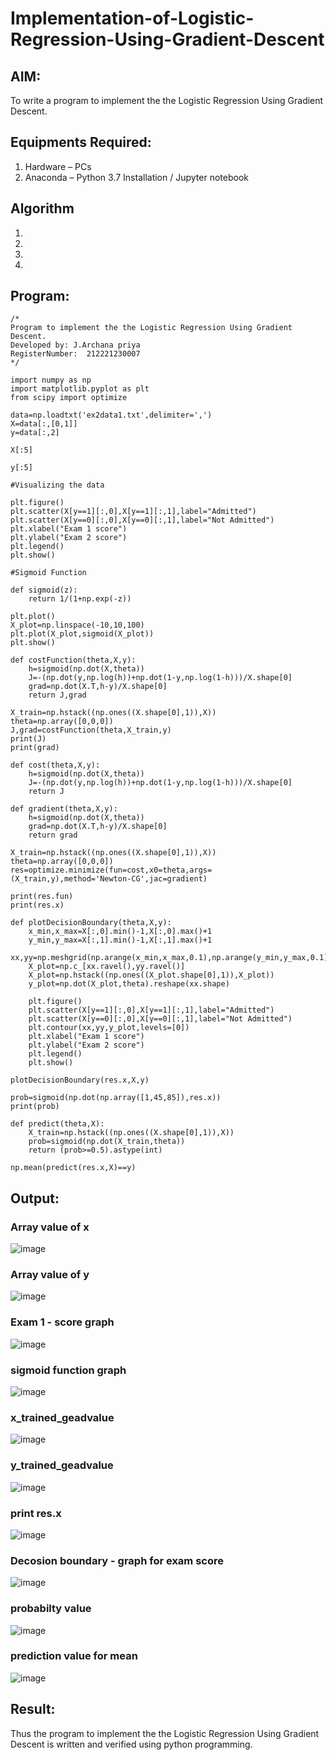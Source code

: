 # Implementation-of-Logistic-Regression-Using-Gradient-Descent

## AIM:
To write a program to implement the the Logistic Regression Using Gradient Descent.

## Equipments Required:
1. Hardware – PCs
2. Anaconda – Python 3.7 Installation / Jupyter notebook

## Algorithm
1. 
2. 
3. 
4. 

## Program:
```
/*
Program to implement the the Logistic Regression Using Gradient Descent.
Developed by: J.Archana priya
RegisterNumber:  212221230007
*/
```
```
import numpy as np
import matplotlib.pyplot as plt
from scipy import optimize

data=np.loadtxt('ex2data1.txt',delimiter=',')
X=data[:,[0,1]]
y=data[:,2]

X[:5]

y[:5]

#Visualizing the data

plt.figure()
plt.scatter(X[y==1][:,0],X[y==1][:,1],label="Admitted")
plt.scatter(X[y==0][:,0],X[y==0][:,1],label="Not Admitted")
plt.xlabel("Exam 1 score")
plt.ylabel("Exam 2 score")
plt.legend()
plt.show()

#Sigmoid Function

def sigmoid(z):
    return 1/(1+np.exp(-z))

plt.plot()
X_plot=np.linspace(-10,10,100)
plt.plot(X_plot,sigmoid(X_plot))
plt.show()

def costFunction(theta,X,y):
    h=sigmoid(np.dot(X,theta))
    J=-(np.dot(y,np.log(h))+np.dot(1-y,np.log(1-h)))/X.shape[0]
    grad=np.dot(X.T,h-y)/X.shape[0]
    return J,grad

X_train=np.hstack((np.ones((X.shape[0],1)),X))
theta=np.array([0,0,0])
J,grad=costFunction(theta,X_train,y)
print(J)
print(grad)

def cost(theta,X,y):
    h=sigmoid(np.dot(X,theta))
    J=-(np.dot(y,np.log(h))+np.dot(1-y,np.log(1-h)))/X.shape[0]
    return J

def gradient(theta,X,y):
    h=sigmoid(np.dot(X,theta))
    grad=np.dot(X.T,h-y)/X.shape[0]
    return grad

X_train=np.hstack((np.ones((X.shape[0],1)),X))
theta=np.array([0,0,0])
res=optimize.minimize(fun=cost,x0=theta,args=(X_train,y),method='Newton-CG',jac=gradient)

print(res.fun)
print(res.x)

def plotDecisionBoundary(theta,X,y):
    x_min,x_max=X[:,0].min()-1,X[:,0].max()+1
    y_min,y_max=X[:,1].min()-1,X[:,1].max()+1
    xx,yy=np.meshgrid(np.arange(x_min,x_max,0.1),np.arange(y_min,y_max,0.1))
    X_plot=np.c_[xx.ravel(),yy.ravel()]
    X_plot=np.hstack((np.ones((X_plot.shape[0],1)),X_plot))
    y_plot=np.dot(X_plot,theta).reshape(xx.shape)
    
    plt.figure()
    plt.scatter(X[y==1][:,0],X[y==1][:,1],label="Admitted")
    plt.scatter(X[y==0][:,0],X[y==0][:,1],label="Not Admitted")
    plt.contour(xx,yy,y_plot,levels=[0])
    plt.xlabel("Exam 1 score")
    plt.ylabel("Exam 2 score")
    plt.legend()
    plt.show()

plotDecisionBoundary(res.x,X,y)

prob=sigmoid(np.dot(np.array([1,45,85]),res.x))
print(prob)

def predict(theta,X):
    X_train=np.hstack((np.ones((X.shape[0],1)),X))
    prob=sigmoid(np.dot(X_train,theta))
    return (prob>=0.5).astype(int)

np.mean(predict(res.x,X)==y)
```

## Output:
### Array value of x
![image](https://user-images.githubusercontent.com/93427594/235622114-e66c6876-110a-43ae-acb6-e82d5bebadb5.png)
### Array value of y
![image](https://user-images.githubusercontent.com/93427594/235622204-58ec0079-2551-4047-bb8a-7f643f33d952.png)
### Exam 1 - score graph
![image](https://user-images.githubusercontent.com/93427594/235622282-5dbea2f6-138e-48fd-9d8e-0ba3fcf96def.png)
### sigmoid function graph
![image](https://user-images.githubusercontent.com/93427594/235622428-6d0907e3-6003-40a7-a0ad-ed4dd6f786ba.png)
### x_trained_geadvalue
![image](https://user-images.githubusercontent.com/93427594/235622758-2c3f4da2-f170-4ab7-9370-4b7d8eb505f7.png)
### y_trained_geadvalue
![image](https://user-images.githubusercontent.com/93427594/235622853-f537fda4-03d2-4406-a5bf-55df80197f88.png)
### print res.x
![image](https://user-images.githubusercontent.com/93427594/235623057-4f3ef1f7-4ad3-4192-86e9-509eb6fe27fd.png)

### Decosion boundary - graph for exam score
![image](https://user-images.githubusercontent.com/93427594/235623122-ccd2b541-01f4-4610-9fed-3679f9d67c1b.png)

### probabilty value
![image](https://user-images.githubusercontent.com/93427594/235623167-39973fc7-56f8-4501-8cd3-dc1a4aaf0128.png)

### prediction value for mean
![image](https://user-images.githubusercontent.com/93427594/235623212-ccdd08d0-1fb5-4df7-8309-58eafeed34e6.png)
## Result:
Thus the program to implement the the Logistic Regression Using Gradient Descent is written and verified using python programming.

